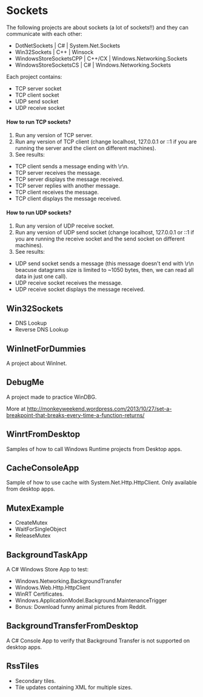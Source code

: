 # Sockets

The following projects are about sockets (a lot of sockets!!) and they can communicate with each other:

* DotNetSockets | C# | System.Net.Sockets
* Win32Sockets | C++ | Winsock
* WindowsStoreSocketsCPP | C++/CX | Windows.Networking.Sockets
* WindowsStoreSocketsCS | C# | Windows.Networking.Sockets

Each project contains:

* TCP server socket
* TCP client socket
* UDP send socket
* UDP receive socket

#### How to run TCP sockets?

1. Run any version of TCP server.
2. Run any version of TCP client (change localhost, 127.0.0.1 or ::1 
   if you are running the server and the client on different machines).
3. See results:
  * TCP client sends a message ending with \r\n.
  * TCP server receives the message.
  * TCP server displays the message received.
  * TCP server replies with another message.
  * TCP client receives the message.
  * TCP client displays the message received.

#### How to run UDP sockets?

1. Run any  version of UDP receive socket.
2. Run any version of UDP send socket (change localhost, 127.0.0.1 or ::1 
   if you are running the receive socket and the send socket on different machines).
3. See results:
  * UDP send socket sends a message (this message doesn't end with \r\n beacuse datagrams
    size is limited to ~1050 bytes, then, we  can read all data in just one call).
  * UDP receive socket receives the message.
  * UDP receive socket displays the message received.

## Win32Sockets

* DNS Lookup
* Reverse DNS Lookup

## WinInetForDummies

A project about WinInet.

## DebugMe

A project made to practice WinDBG.

More at http://monkeyweekend.wordpress.com/2013/10/27/set-a-breakpoint-that-breaks-every-time-a-function-returns/

## WinrtFromDesktop

Samples of how to call Windows Runtime projects from Desktop apps.

## CacheConsoleApp

Sample of how to use cache with System.Net.Http.HttpClient. Only available from desktop apps.

## MutexExample

* CreateMutex
* WaitForSingleObject
* ReleaseMutex

## BackgroundTaskApp

A C# Windows Store App to test:

* Windows.Networking.BackgroundTransfer
* Windows.Web.Http.HttpClient
* WinRT Certificates.
* Windows.ApplicationModel.Background.MaintenanceTrigger
* Bonus: Download funny animal pictures from Reddit.

## BackgroundTransferFromDesktop

A C# Console App to verify that Background Transfer is not supported on desktop apps.

## RssTiles

* Secondary tiles.
* Tile updates containing XML for multiple sizes.
